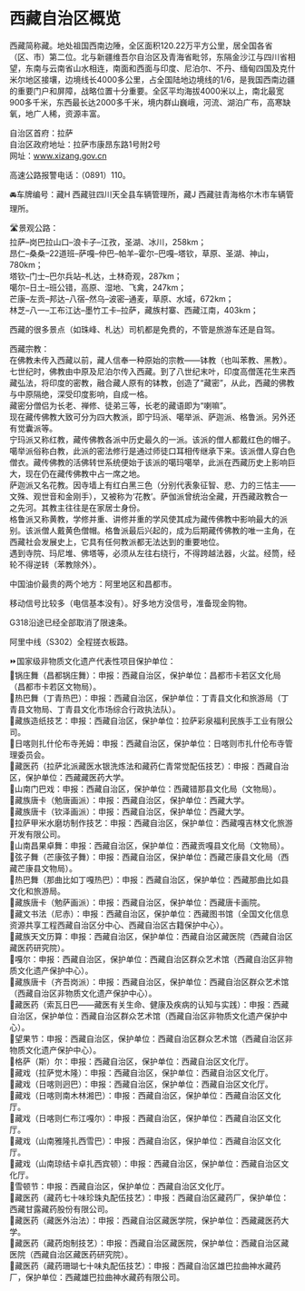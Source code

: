 # 西藏自治区概览  
西藏简称藏。地处祖国西南边陲，全区面积120.22万平方公里，居全国各省（区、市）第二位。北与新疆维吾尔自治区及青海省毗邻，东隔金沙江与四川省相望，东南与云南省山水相连，南面和西面与印度、尼泊尔、不丹、缅甸四国及克什米尔地区接壤，边境线长4000多公里，占全国陆地边境线的1/6，是我国西南边疆的重要门户和屏障，战略位置十分重要。全区平均海拔4000米以上，南北最宽900多千米，东西最长达2000多千米，境内群山巍峨，河流、湖泊广布，高寒缺氧，地广人稀，资源丰富。  

自治区首府：拉萨  
自治区政府地址：拉萨市康昂东路1号附2号  
网址：www.xizang.gov.cn  
  
高速公路报警电话：（0891）110。  

🚘车牌编号：藏H 西藏驻四川天全县车辆管理所，藏J 西藏驻青海格尔木市车辆管理所。  

🛣️景观公路：  
拉萨–岗巴拉山口–浪卡子–江孜，圣湖、冰川，258km；  
昂仁–桑桑–22道班–萨嘎–仲巴–帕羊–霍尔–巴嘎–塔钦，草原、圣湖、神山，780km；  
塔钦–门士–巴尔兵站–札达，土林奇观，287km；  
噶尔–日土–班公错，高原、湿地、飞禽，247km；  
芒康–左贡–邦达–八宿–然乌–波密–通麦，草原、水域，672km；  
林芝–八一–工布江达–墨竹工卡–拉萨，藏族村寨、西藏江南，403km；  

西藏的很多景点（如珠峰、札达）司机都是免费的，不管是旅游车还是自驾。  

西藏宗教：  
在佛教未传入西藏以前，藏人信奉一种原始的宗教——钵教（也叫苯教、黑教）。  
七世纪时，佛教由中原及尼泊尔传入西藏。到了八世纪末叶，印度高僧莲花生来西藏弘法，将印度的密教，融合藏人原有的钵教，创造了“藏密”，从此，西藏的佛教与中原隔绝，深受印度影响，自成一格。  
藏密分僧侣为长老、禅修、徒弟三等，长老的藏语即为“喇嘛”。  
现在藏传佛教大致可分为四大教派，即宁玛派、噶举派、萨迦派、格鲁派。另外还有觉囊派等。  
宁玛派又称红教，藏传佛教各派中历史最久的一派。该派的僧人都戴红色的帽子。  
噶举派俗称白教，此派的密法修行是通过师徒口耳相传继承下来。该派僧人穿白色僧衣。藏传佛教的活佛转世系统便始于该派的噶玛噶举，此派在西藏历史上影响巨大，现在仍在藏传佛教中占一席之地。  
萨迦派又名花教。因寺墙上有红白黑三色（分别代表象征智、悲、力的三怙主——文殊、观世音和金刚手），又被称为‘花教’。萨伽派曾统治全藏，开西藏政教合一之先河。其教主往往是在家居士身份。  
格鲁派又称黄教，学修并重、讲修并重的学风使其成为藏传佛教中影响最大的派别。该派僧人戴黄色僧帽。格鲁派最后兴起的，成为后期藏传佛教的唯一主角，在西藏社会发展史上，它具有任何教派都无法达到的重要地位。  
遇到寺院、玛尼堆、佛塔等，必须从左往右绕行，不得跨越法器，火盆。经筒，经轮不得逆转（苯教除外）。  
  
中国油价最贵的两个地方：阿里地区和昌都市。  
  
移动信号比较多（电信基本没有）。好多地方没信号，准备现金购物。  
  
G318沿途已经全部取消了限速条。

阿里中线（S302）全程搓衣板路。  
  
⏩国家级非物质文化遗产代表性项目保护单位：  
🔸锅庄舞（昌都锅庄舞）：申报：西藏自治区，保护单位：昌都市卡若区文化局（昌都市卡若区文物局）。  
🔸热巴舞（丁青热巴）：申报：西藏自治区，保护单位：丁青县文化和旅游局（丁青县文物局、丁青县文化市场综合行政执法队）。  
🔸藏族造纸技艺：申报：西藏自治区，保护单位：拉萨彩泉福利民族手工业有限公司。  
🔸日喀则扎什伦布寺羌姆：申报：西藏自治区，保护单位：日喀则市扎什伦布寺管理委员会。  
🔸藏医药（拉萨北派藏医水银洗炼法和藏药仁青常觉配伍技艺）：申报：西藏自治区，保护单位：西藏藏医药大学。  
🔸山南门巴戏：申报：西藏自治区，保护单位：西藏错那县文化局（文物局）。  
🔸藏族唐卡（勉唐画派）：申报：西藏自治区，保护单位：西藏大学。  
🔸藏族唐卡（钦泽画派）：申报：西藏自治区，保护单位：西藏大学。  
🔸拉萨甲米水磨坊制作技艺：申报：西藏自治区，保护单位：西藏嘎吉林文化旅游开发有限公司。  
🔸山南昌果卓舞：申报：西藏自治区，保护单位：西藏贡嘎县文化局（文物局）。  
🔸弦子舞（芒康弦子舞）：申报：西藏自治区，保护单位：西藏芒康县文化局（西藏芒康县文物局）。  
🔸热巴舞（那曲比如丁嘎热巴）：申报：西藏自治区，保护单位：西藏那曲比如县文化和旅游局。  
🔸藏族唐卡（勉萨画派）：申报：西藏自治区，保护单位：西藏唐卡画院。  
🔸藏文书法（尼赤）：申报：西藏自治区，保护单位：西藏图书馆（全国文化信息资源共享工程西藏自治区分中心、西藏自治区古籍保护中心）。  
🔸藏族天文历算：申报：西藏自治区，保护单位：西藏自治区藏医院（西藏自治区藏医药研究院）。  
🔸嘎尔：申报：西藏自治区，保护单位：西藏自治区群众艺术馆（西藏自治区非物质文化遗产保护中心）。  
🔸藏族唐卡（齐吾岗派）：申报：西藏自治区，保护单位：西藏自治区群众艺术馆（西藏自治区非物质文化遗产保护中心）。  
🔸藏医药（索瓦日巴——藏医有关生命、健康及疾病的认知与实践）：申报：西藏自治区，保护单位：西藏自治区群众艺术馆（西藏自治区非物质文化遗产保护中心）。  
🔸望果节：申报：西藏自治区，保护单位：西藏自治区群众艺术馆（西藏自治区非物质文化遗产保护中心）。  
🔸格萨（斯）尔：申报：西藏自治区，保护单位：西藏自治区文化厅。  
🔸藏戏（拉萨觉木隆）：申报：西藏自治区，保护单位：西藏自治区文化厅。  
🔸藏戏（日喀则迥巴）：申报：西藏自治区，保护单位：西藏自治区文化厅。  
🔸藏戏（日喀则南木林湘巴）：申报：西藏自治区，保护单位：西藏自治区文化厅。  
🔸藏戏（日喀则仁布江嘎尔）：申报：西藏自治区，保护单位：西藏自治区文化厅。  
🔸藏戏（山南雅隆扎西雪巴）：申报：西藏自治区，保护单位：西藏自治区文化厅。  
🔸藏戏（山南琼结卡卓扎西宾顿）：申报：西藏自治区，保护单位：西藏自治区文化厅。  
🔸雪顿节：申报：西藏自治区，保护单位：西藏自治区文化厅。    
🔸藏医药（藏药七十味珍珠丸配伍技艺）：申报：西藏自治区藏药厂，保护单位：西藏甘露藏药股份有限公司。  
🔸藏医药（藏医外治法）：申报：西藏自治区藏医学院，保护单位：西藏藏医药大学。  
🔸藏医药（藏药炮制技艺）：申报：西藏自治区藏医院，保护单位：西藏自治区藏医院（西藏自治区藏医药研究院）。    
🔸藏医药（藏药珊瑚七十味丸配伍技艺）：申报：西藏自治区雄巴拉曲神水藏药厂，保护单位：西藏雄巴拉曲神水藏药有限公司。  